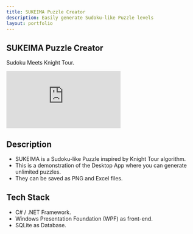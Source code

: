```yaml
---
title: SUKEIMA Puzzle Creator
description: Easily generate Sudoku-like Puzzle levels
layout: portfolio
---
```


## SUKEIMA Puzzle Creator

Sudoku Meets Knight Tour.

<p>
  <iframe class="youtube-iframe" src="https://www.youtube.com/embed/An_tdG8PZGA?si=ksCZeajxWADnIe2l" title="YouTube video player" frameborder="0" allow="accelerometer; autoplay; clipboard-write; encrypted-media; gyroscope; picture-in-picture; web-share" referrerpolicy="strict-origin-when-cross-origin" allowfullscreen></iframe>
</p>

## Description

- SUKEIMA is a Sudoku-like Puzzle inspired by Knight Tour algorithm.
- This is a demonstration of the Desktop App where you can generate unlimited puzzles.
- They can be saved as PNG and Excel files.

## Tech Stack
 
- C# / .NET Framework. 
- Windows Presentation Foundation (WPF) as front-end. 
- SQLite as Database.
